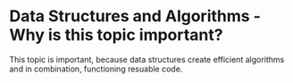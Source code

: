 # Data Structures and Algorithms - Why is this topic important?
This topic is important, because data structures create efficient algorithms and in combination, functioning resuable code.
